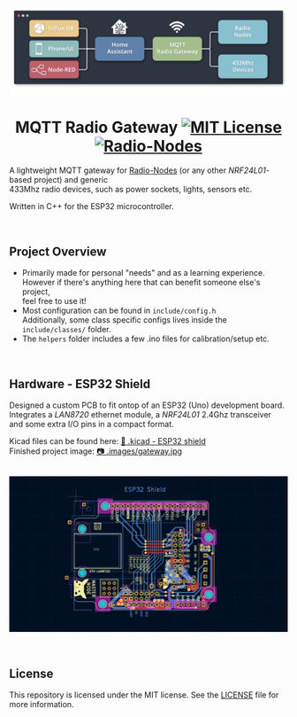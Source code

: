 

![flow_diagram](./.images/flow_diagram.png)

<div align="center">
    <h1>
        MQTT Radio Gateway         
        <a href="https://opensource.org/licenses/MIT"> 
            <img src="https://img.shields.io/badge/License-MIT-green.svg" alt="MIT License">
        </a>
        <a href="https://github.com/Peppson/Radio-Nodes"> 
            <img src="https://img.shields.io/badge/Radio-Nodes-88C0D0.svg" alt="Radio-Nodes">
        </a>    
    </h1>   
</div>

A lightweight MQTT gateway for [Radio-Nodes](https://github.com/Peppson/Radio-Nodes) (or any other *NRF24L01*-based project) and generic   
433Mhz radio devices, such as power sockets, lights, sensors etc.  

Written in C++ for the ESP32 microcontroller.



&nbsp; 
## Project Overview
- Primarily made for personal "needs" and as a learning experience.   
  However if there's anything here that can benefit someone else's project,   
  feel free to use it!
- Most configuration can be found in `include/config.h`   
  Additionally, some class specific configs lives inside the `include/classes/` folder.
- The `helpers` folder includes a few .ino files for calibration/setup etc.



&nbsp; 
## Hardware - ESP32 Shield
Designed a custom PCB to fit ontop of an ESP32 (Uno) development board.   
Integrates a *LAN8720* ethernet module, a *NRF24L01* 2.4Ghz transceiver   
and some extra I/O pins in a compact format.  

Kicad files can be found here: 
[📂 .kicad - ESP32 shield](./.kicad%20-%20ESP32%20shield)  
Finished project image: 
[📷 .images/gateway.jpg](./.images/gateway.jpg)  

&nbsp;
![Kicad PCB img](./.images/kicad_PCB_schematic.png)



&nbsp; 
## License 
This repository is licensed under the MIT license. See the 
[LICENSE](./LICENSE) file for more information.

&nbsp; 


